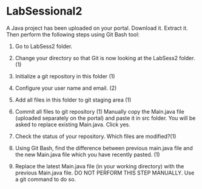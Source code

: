 # LabSessional2
A Java project has been uploaded on your portal. Download it. Extract it. Then perform the following steps using Git Bash tool:

1.	Go to LabSess2 folder.

2.	Change your directory so that Git is now looking at the LabSess2 folder. (1)
3.	Initialize a git repository in this folder (1)
4.	Configure your user name and email. (2)
5.	Add all files in this folder to git staging area (1)
6.	Commit all files to git repository (1)
    Manually copy the Main.java file (uploaded separately on the portal) and paste it in src folder. You will be asked to replace existing Main.java. Click yes.
7.	Check the status of your repository.  Which files are modified?(1)
8.	Using Git Bash, find the difference between previous main.java file and the new Main.java file which you have recently pasted. (1)
10.	Replace the latest Main.java file (in your working directory) with the previous Main.java file. DO NOT PERFORM THIS STEP MANUALLY. Use
a git command to do so.  
 
